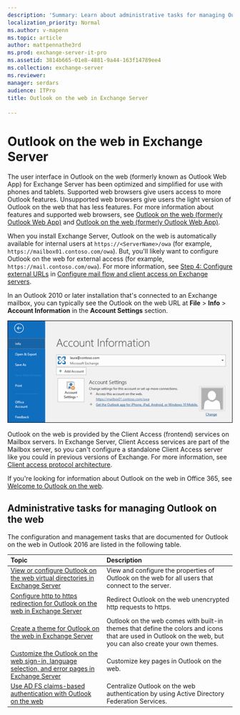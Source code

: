 ```yaml
---
description: 'Summary: Learn about administrative tasks for managing Outlook on the web (Outlook Web App) in Exchange Server 2016 or Exchange Server 2019.'
localization_priority: Normal
ms.author: v-mapenn
ms.topic: article
author: mattpennathe3rd
ms.prod: exchange-server-it-pro
ms.assetid: 3814b665-01e8-4881-9a44-163f14789ee4
ms.collection: exchange-server
ms.reviewer: 
manager: serdars
audience: ITPro
title: Outlook on the web in Exchange Server

---
```


# Outlook on the web in Exchange Server

The user interface in Outlook on the web (formerly known as Outlook Web App) for Exchange Server has been optimized and simplified for use with phones and tablets. Supported web browsers give users access to more Outlook features. Unsupported web browsers give users the light version of Outlook on the web that has less features. For more information about features and supported web browsers, see [Outlook on the web (formerly Outlook Web App)](../../new-features/new-features.md#OutlookAppfrom2013) and [Outlook on the web (formerly Outlook Web App)](../../new-features/new-features.md#OutlookAppfrom2010).

When you install Exchange Server, Outlook on the web is automatically available for internal users at `https://<ServerName>/owa` (for example, `https://mailbox01.contoso.com/owa`). But, you'll likely want to configure Outlook on the web for external access (for example, `https://mail.contoso.com/owa`). For more information, see [Step 4: Configure external URLs](../../plan-and-deploy/post-installation-tasks/configure-mail-flow-and-client-access.md#step-4-configure-external-urls) in [Configure mail flow and client access on Exchange servers](../../plan-and-deploy/post-installation-tasks/configure-mail-flow-and-client-access.md).

 In an Outlook 2010 or later installation that's connected to an Exchange mailbox, you can typically see the Outlook on the web URL at **File** \> **Info** \> **Account Information** in the **Account Settings** section.

![The Account Information page in Outlook 2016](../../media/1329d53d-0627-4377-8085-9eb63dcc7f97.png)

Outlook on the web is provided by the Client Access (frontend) services on Mailbox servers. In Exchange Server, Client Access services are part of the Mailbox server, so you can't configure a standalone Client Access server like you could in previous versions of Exchange. For more information, see [Client access protocol architecture](../../architecture/architecture.md#ClientAccessProtocol).

If you're looking for information about Outlook on the web in Office 365, see [Welcome to Outlook on the web](https://go.microsoft.com/fwlink/p/?LinkId=799535).

## Administrative tasks for managing Outlook on the web
<a name="Managing"> </a>

The configuration and management tasks that are documented for Outlook on the web in Outlook 2016 are listed in the following table.

|**Topic**|**Description**|
|:-----|:-----|
|[View or configure Outlook on the web virtual directories in Exchange Server](virtual-directories.md)|View and configure the properties of Outlook on the web for all users that connect to the server.|
|[Configure http to https redirection for Outlook on the web in Exchange Server](http-to-https-redirection.md)|Redirect Outlook on the web unencrypted http requests to https.|
|[Create a theme for Outlook on the web in Exchange Server](themes.md)|Outlook on the web comes with built-in themes that define the colors and icons that are used in Outlook on the web, but you can also create your own themes.|
|[Customize the Outlook on the web sign-in, language selection, and error pages in Exchange Server](customize-outlook-on-the-web.md)|Customize key pages in Outlook on the web.|
|[Use AD FS claims-based authentication with Outlook on the web](ad-fs-claims-based-auth.md)|Centralize Outlook on the web authentication by using Active Directory Federation Services.|
